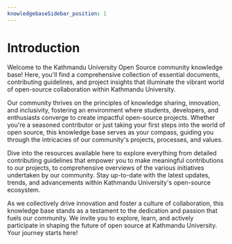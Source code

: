 ```yaml
---
knowledgebaseSidebar_position: 1
---
```


# Introduction

Welcome to the Kathmandu University Open Source community knowledge base! Here, you'll find a comprehensive collection of essential documents, contributing guidelines, and project insights that illuminate the vibrant world of open-source collaboration within Kathmandu University.

Our community thrives on the principles of knowledge sharing, innovation, and inclusivity, fostering an environment where students, developers, and enthusiasts converge to create impactful open-source projects. Whether you're a seasoned contributor or just taking your first steps into the world of open source, this knowledge base serves as your compass, guiding you through the intricacies of our community's projects, processes, and values.

Dive into the resources available here to explore everything from detailed contributing guidelines that empower you to make meaningful contributions to our projects, to comprehensive overviews of the various initiatives undertaken by our community. Stay up-to-date with the latest updates, trends, and advancements within Kathmandu University's open-source ecosystem.

As we collectively drive innovation and foster a culture of collaboration, this knowledge base stands as a testament to the dedication and passion that fuels our community. We invite you to explore, learn, and actively participate in shaping the future of open source at Kathmandu University. Your journey starts here!
